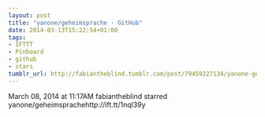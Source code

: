```yaml
---
layout: post
title: "yanone/geheimsprache · GitHub"
date: 2014-03-13T15:22:54+01:00
tags:
- IFTTT
- Pinboard
- github
- stars
tumblr_url: http://fabiantheblind.tumblr.com/post/79459227134/yanone-geheimsprache-github
---
```

March 08, 2014 at 11:17AM
fabiantheblind starred yanone/geheimsprachehttp://ift.tt/1nql39y
